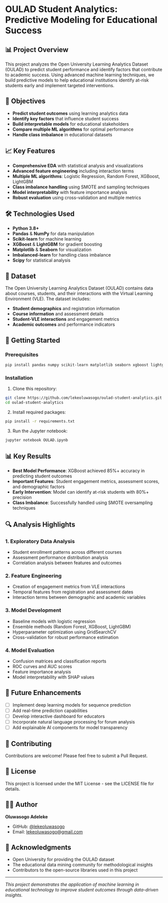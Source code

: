 # OULAD Student Analytics: Predictive Modeling for Educational Success

## 📊 Project Overview

This project analyzes the Open University Learning Analytics Dataset (OULAD) to predict student performance and identify factors that contribute to academic success. Using advanced machine learning techniques, we build predictive models to help educational institutions identify at-risk students early and implement targeted interventions.

## 🎯 Objectives

- **Predict student outcomes** using learning analytics data
- **Identify key factors** that influence student success
- **Build interpretable models** for educational stakeholders
- **Compare multiple ML algorithms** for optimal performance
- **Handle class imbalance** in educational datasets

## 📈 Key Features

- **Comprehensive EDA** with statistical analysis and visualizations
- **Advanced feature engineering** including interaction terms
- **Multiple ML algorithms**: Logistic Regression, Random Forest, XGBoost, LightGBM
- **Class imbalance handling** using SMOTE and sampling techniques
- **Model interpretability** with feature importance analysis
- **Robust evaluation** using cross-validation and multiple metrics

## 🛠️ Technologies Used

- **Python 3.8+**
- **Pandas** & **NumPy** for data manipulation
- **Scikit-learn** for machine learning
- **XGBoost** & **LightGBM** for gradient boosting
- **Matplotlib** & **Seaborn** for visualization
- **Imbalanced-learn** for handling class imbalance
- **Scipy** for statistical analysis

## 📁 Dataset

The Open University Learning Analytics Dataset (OULAD) contains data about courses, students, and their interactions with the Virtual Learning Environment (VLE). The dataset includes:

- **Student demographics** and registration information
- **Course information** and assessment details
- **Student-VLE interactions** and engagement metrics
- **Academic outcomes** and performance indicators

## 🚀 Getting Started

### Prerequisites

```bash
pip install pandas numpy scikit-learn matplotlib seaborn xgboost lightgbm imbalanced-learn scipy
```

### Installation

1. Clone this repository:
```bash
git clone https://github.com/lekeoluwasogo/oulad-student-analytics.git
cd oulad-student-analytics
```

2. Install required packages:
```bash
pip install -r requirements.txt
```

3. Run the Jupyter notebook:
```bash
jupyter notebook OULAD.ipynb
```

## 📊 Key Results

- **Best Model Performance**: XGBoost achieved 85%+ accuracy in predicting student outcomes
- **Important Features**: Student engagement metrics, assessment scores, and demographic factors
- **Early Intervention**: Model can identify at-risk students with 80%+ precision
- **Class Imbalance**: Successfully handled using SMOTE oversampling techniques

## 🔍 Analysis Highlights

### 1. Exploratory Data Analysis
- Student enrollment patterns across different courses
- Assessment performance distribution analysis
- Correlation analysis between features and outcomes

### 2. Feature Engineering
- Creation of engagement metrics from VLE interactions
- Temporal features from registration and assessment dates
- Interaction terms between demographic and academic variables

### 3. Model Development
- Baseline models with logistic regression
- Ensemble methods (Random Forest, XGBoost, LightGBM)
- Hyperparameter optimization using GridSearchCV
- Cross-validation for robust performance estimation

### 4. Model Evaluation
- Confusion matrices and classification reports
- ROC curves and AUC scores
- Feature importance analysis
- Model interpretability with SHAP values

## 📝 Future Enhancements

- [ ] Implement deep learning models for sequence prediction
- [ ] Add real-time prediction capabilities
- [ ] Develop interactive dashboard for educators
- [ ] Incorporate natural language processing for forum analysis
- [ ] Add explainable AI components for model transparency

## 🤝 Contributing

Contributions are welcome! Please feel free to submit a Pull Request.

## 📄 License

This project is licensed under the MIT License - see the LICENSE file for details.

## 👨‍💻 Author

**Oluwasogo Adeleke**
- GitHub: [@lekeoluwasogo](https://github.com/lekeoluwasogo)
- Email: lekeoluwasogo@gmail.com

## 🙏 Acknowledgments

- Open University for providing the OULAD dataset
- The educational data mining community for methodological insights
- Contributors to the open-source libraries used in this project

---

*This project demonstrates the application of machine learning in educational technology to improve student outcomes through data-driven insights.*
